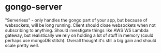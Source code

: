 # gongo-server

"Serverless" - only handles the gongo part of your app, but because of
websockets, will be long running.  Client should close websockets when not
subscribing to anything.  Should investigate things like AWS WS Lambda gateway,
but realistically we rely on holding a lot of stuff in memory (could perhaps use
mongoDB stitch).  Overall thought it's still a big gain and should scale pretty
well.
